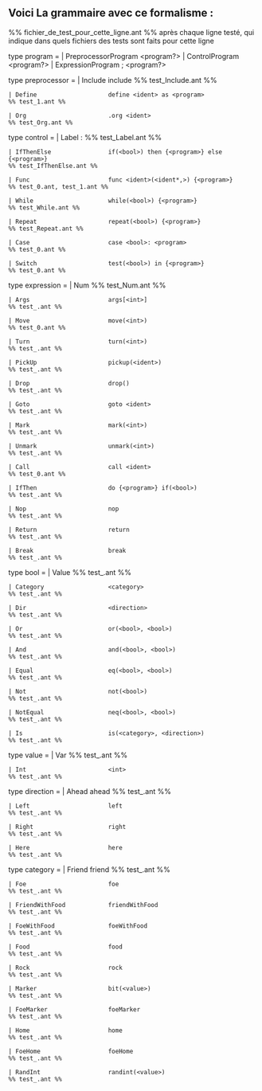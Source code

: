 ## Voici La grammaire avec ce formalisme :
%% fichier_de_test_pour_cette_ligne.ant %%
après chaque ligne testé, qui indique dans quels fichiers des tests sont faits pour cette ligne

type program =
	| PreprocessorProgram		<preprocessor> <program?>
	| ControlProgram			<control> <program?>
	| ExpressionProgram			<expression>; <program?>

type preprocessor =
	| Include					include <ident>
	%% test_Include.ant %%

	| Define					define <ident> as <program>
	%% test_1.ant %%

	| Org						.org <ident>
	%% test_Org.ant %%

type control =
	| Label						<ident>:
	%% test_Label.ant %%

	| IfThenElse				if(<bool>) then {<program>} else {<program>}
	%% test_IfThenElse.ant %%

	| Func						func <ident>(<ident*,>) {<program>}
	%% test_0.ant, test_1.ant %%

	| While						while(<bool>) {<program>}
	%% test_While.ant %%

	| Repeat					repeat(<bool>) {<program>}
	%% test_Repeat.ant %%

	| Case						case <bool>: <program>
	%% test_0.ant %%

	| Switch					test(<bool>) in {<program>}
	%% test_0.ant %%
	

type expression =
	| Num						<int>
	%% test_Num.ant %%

	| Args						args[<int>]
	%% test_.ant %%

	| Move						move(<int>)
	%% test_0.ant %%

	| Turn						turn(<int>)
	%% test_.ant %%

	| PickUp					pickup(<ident>)
	%% test_.ant %%

	| Drop						drop()
	%% test_.ant %%

	| Goto						goto <ident>
	%% test_.ant %%

	| Mark 						mark(<int>)
	%% test_.ant %%

	| Unmark					unmark(<int>)
	%% test_.ant %%

	| Call						call <ident>
	%% test_0.ant %%

	| IfThen					do {<program>} if(<bool>)
	%% test_.ant %%

	| Nop						nop
	%% test_.ant %%

	| Return					return
	%% test_.ant %%

	| Break						break
	%% test_.ant %%

type bool =
	| Value						<value>
	%% test_.ant %%

	| Category					<category>
	%% test_.ant %%

	| Dir						<direction>
	%% test_.ant %%

	| Or						or(<bool>, <bool>)
	%% test_.ant %%

	| And						and(<bool>, <bool>)
	%% test_.ant %%

	| Equal 					eq(<bool>, <bool>)
	%% test_.ant %%

	| Not						not(<bool>)
	%% test_.ant %%

	| NotEqual					neq(<bool>, <bool>)
	%% test_.ant %%
	
	| Is						is(<category>, <direction>)
	%% test_.ant %%

type value =
	| Var						<ident>
	%% test_.ant %%

	| Int						<int>
	%% test_.ant %%


type direction =
	| Ahead						ahead
	%% test_.ant %%

	| Left						left
	%% test_.ant %%

	| Right						right
	%% test_.ant %%

	| Here						here
	%% test_.ant %%


type category =
	| Friend					friend
	%% test_.ant %%

	| Foe						foe
	%% test_.ant %%

	| FriendWithFood			friendWithFood
	%% test_.ant %%

	| FoeWithFood				foeWithFood
	%% test_.ant %%

	| Food						food
	%% test_.ant %%

	| Rock						rock
	%% test_.ant %%

	| Marker					bit(<value>)
	%% test_.ant %%

	| FoeMarker					foeMarker
	%% test_.ant %%

	| Home						home
	%% test_.ant %%

	| FoeHome					foeHome
	%% test_.ant %%

	| RandInt					randint(<value>)
	%% test_.ant %%

